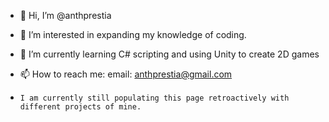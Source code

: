 - 👋 Hi, I’m @anthprestia
- 👀 I’m interested in expanding my knowledge of coding.
- 🌱 I’m currently learning C# scripting and using Unity to create 2D games
- 📫 How to reach me:
      email:  anthprestia@gmail.com
      
-     I am currently still populating this page retroactively with different projects of mine.

<!---
anthprestia/anthprestia is a ✨ special ✨ repository because its `README.md` (this file) appears on your GitHub profile.
You can click the Preview link to take a look at your changes.
--->
